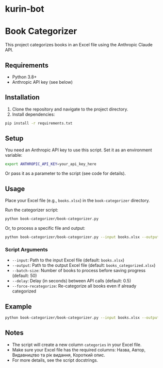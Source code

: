 # kurin-bot

# Book Categorizer

This project categorizes books in an Excel file using the Anthropic Claude API.

## Requirements
- Python 3.8+
- Anthropic API key (see below)

## Installation

1. Clone the repository and navigate to the project directory.
2. Install dependencies:

```bash
pip install -r requirements.txt
```

## Setup

You need an Anthropic API key to use this script. Set it as an environment variable:

```bash
export ANTHROPIC_API_KEY=your_api_key_here
```

Or pass it as a parameter to the script (see code for details).

## Usage

Place your Excel file (e.g., `books.xlsx`) in the `book-categorizer` directory.

Run the categorizer script:

```bash
python book-categorizer/book-categorizer.py
```

Or, to process a specific file and output:

```bash
python book-categorizer/book-categorizer.py --input books.xlsx --output books_categorized.xlsx
```

### Script Arguments
- `--input`: Path to the input Excel file (default: `books.xlsx`)
- `--output`: Path to the output Excel file (default: `books_categorized.xlsx`)
- `--batch-size`: Number of books to process before saving progress (default: 50)
- `--delay`: Delay (in seconds) between API calls (default: 0.5)
- `--force-recategorize`: Re-categorize all books even if already categorized

## Example

```bash
python book-categorizer/book-categorizer.py --input books.xlsx --output books_categorized.xlsx --batch-size 20 --delay 1
```

## Notes
- The script will create a new column `categories` in your Excel file.
- Make sure your Excel file has the required columns: Назва, Автор, Видавництво та рік видання, Короткий опис.
- For more details, see the script docstrings.
